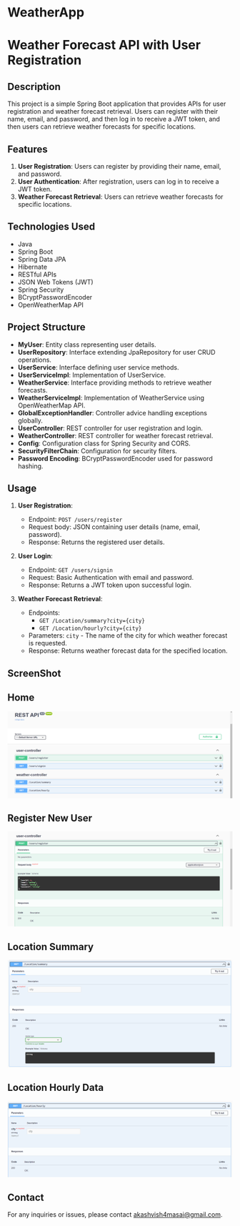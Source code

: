 # WeatherApp

# Weather Forecast API with User Registration

## Description

This project is a simple Spring Boot application that provides APIs for user registration and weather forecast retrieval. Users can register with their name, email, and password, and then log in to receive a JWT token, and then users can retrieve weather forecasts for specific locations.

## Features

1. **User Registration**: Users can register by providing their name, email, and password.
2. **User Authentication**: After registration, users can log in to receive a JWT token.
3. **Weather Forecast Retrieval**: Users can retrieve weather forecasts for specific locations.

## Technologies Used

- Java
- Spring Boot
- Spring Data JPA
- Hibernate
- RESTful APIs
- JSON Web Tokens (JWT)
- Spring Security
- BCryptPasswordEncoder
- OpenWeatherMap API

## Project Structure

- **MyUser**: Entity class representing user details.
- **UserRepository**: Interface extending JpaRepository for user CRUD operations.
- **UserService**: Interface defining user service methods.
- **UserServiceImpl**: Implementation of UserService.
- **WeatherService**: Interface providing methods to retrieve weather forecasts.
- **WeatherServiceImpl**: Implementation of WeatherService using OpenWeatherMap API.
- **GlobalExceptionHandler**: Controller advice handling exceptions globally.
- **UserController**: REST controller for user registration and login.
- **WeatherController**: REST controller for weather forecast retrieval.
- **Config**: Configuration class for Spring Security and CORS.
- **SecurityFilterChain**: Configuration for security filters.
- **Password Encoding**: BCryptPasswordEncoder used for password hashing.

## Usage

1. **User Registration**:

   - Endpoint: `POST /users/register`
   - Request body: JSON containing user details (name, email, password).
   - Response: Returns the registered user details.

2. **User Login**:

   - Endpoint: `GET /users/signin`
   - Request: Basic Authentication with email and password.
   - Response: Returns a JWT token upon successful login.

3. **Weather Forecast Retrieval**:
   - Endpoints:
     - `GET /Location/summary?city={city}`
     - `GET /Location/hourly?city={city}`
   - Parameters: `city` - The name of the city for which weather forecast is requested.
   - Response: Returns weather forecast data for the specified location.

## ScreenShot

## Home

![Home](https://github.com/akashvishwakarma27/WeatherApp/blob/main/WeatherApp/src/main/resources/static/home.png)

## Register New User

![Register](https://github.com/akashvishwakarma27/WeatherApp/blob/main/WeatherApp/src/main/resources/static/register.png)

## Location Summary

![Location Summary](https://github.com/akashvishwakarma27/WeatherApp/blob/main/WeatherApp/src/main/resources/static/summary.png)

## Location Hourly Data

![Location Hourly Data](https://github.com/akashvishwakarma27/WeatherApp/blob/main/WeatherApp/src/main/resources/static/hourly.png)

## Contact

For any inquiries or issues, please contact akashvish4masai@gmail.com.
